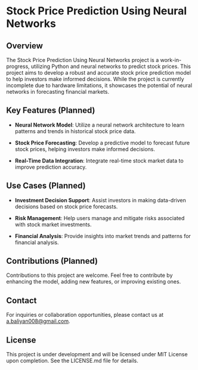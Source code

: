 # Stock Price Prediction Using Neural Networks

## Overview

The Stock Price Prediction Using Neural Networks project is a work-in-progress, utilizing Python and neural networks to predict stock prices. This project aims to develop a robust and accurate stock price prediction model to help investors make informed decisions. While the project is currently incomplete due to hardware limitations, it showcases the potential of neural networks in forecasting financial markets.

## Key Features (Planned)

- **Neural Network Model**: Utilize a neural network architecture to learn patterns and trends in historical stock price data.

- **Stock Price Forecasting**: Develop a predictive model to forecast future stock prices, helping investors make informed decisions.

- **Real-Time Data Integration**: Integrate real-time stock market data to improve prediction accuracy.

## Use Cases (Planned)

- **Investment Decision Support**: Assist investors in making data-driven decisions based on stock price forecasts.

- **Risk Management**: Help users manage and mitigate risks associated with stock market investments.

- **Financial Analysis**: Provide insights into market trends and patterns for financial analysis.

## Contributions (Planned)

Contributions to this project are welcome. Feel free to contribute by enhancing the model, adding new features, or improving existing ones.

## Contact

For inquiries or collaboration opportunities, please contact us at [a.baliyan008@gmail.com](mailto:a.baliyan008@gmail.com).

## License

This project is under development and will be licensed under MIT License upon completion. See the LICENSE.md file for details.
